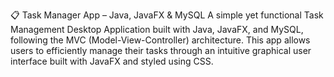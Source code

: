 📋 Task Manager App – Java, JavaFX & MySQL
A simple yet functional Task Management Desktop Application built with Java, JavaFX, and MySQL, following the MVC (Model-View-Controller) architecture. This app allows users to efficiently manage their tasks through an intuitive graphical user interface built with JavaFX and styled using CSS.
